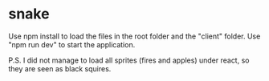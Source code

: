 # snake
Use npm install to load the files in the root folder and the "client" folder.
Use "npm run dev" to start the application.

P.S. I did not manage to load all sprites (fires and apples) under react, so they are seen as black squires.

  